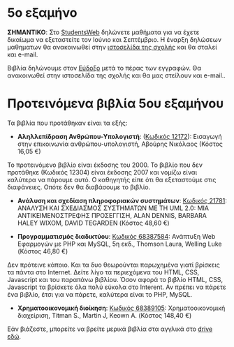 # 5ο εξαμήνο

**ΣΗΜΑΝΤΙΚΟ**: Στο [StudentsWeb](https://services.uom.gr/unistudent/) δηλώνετε μαθήματα για να έχετε δικαίωμα να εξεταστείτε τον Ιούνιο και Σεπτέμβριο. Η έναρξη δηλώσεων μαθηματων θα ανακοινωθεί στην [ιστοσελίδα της σχολής](https://www.uom.gr/dai) και θα σταλεί και e-mail.

Βιβλία δηλώνουμε στον [Εύδοξο](https://eudoxus.gr/) μετά το πέρας των εγγραφών. Θα ανακοινωθεί στην ιστοσελίδα της σχολής και θα μας στείλουν και e-mail..

# Προτεινόμενα βιβλία 5ου εξαμήνου

Τα βιβλία που προτάθηκαν είναι τα εξής:

* **Αληλλεπίδραση Ανθρώπου-Υπολογιστή**:  ([Κωδικός 12172](https://service.eudoxus.gr/search/#a/id:12172/0)): Εισαγωγή στην επικοινωνία ανθρώπου-υπολογιστή, Αβούρης Νικόλαος (Κόστος 16,05 €)

Το προτεινόμενο βιβλίο είναι έκδοσης του 2000. Το βιβλίο που δεν προτάθηκε (Κωδικός 12304) είναι έκδοσης 2007 και νομίζω είναι καλύτερα να πάρουμε αυτό. Ο καθηγητής είπε ότι θα εξεταστούμε στις διαφάνειες. Οπότε δεν θα διαβάσουμε το βιβλίο.

* **Ανάλυση και σχεδίαση πληροφοριακών συστημάτων**: [Κωδικός 21781](https://service.eudoxus.gr/search/#a/id:21781/0): ΑΝΑΛΥΣΗ ΚΑΙ ΣΧΕΔΙΑΣΜΟΣ ΣΥΣΤΗΜΑΤΩΝ ΜΕ ΤΗ UML 2.0: ΜΙΑ ΑΝΤΙΚΕΙΜΕΝΟΣΤΡΕΦΗΣ ΠΡΟΣΕΓΓΙΣΗ, ALAN DENNIS, BARBARA HALEY WIXOM, DAVID TEGARDEN (Κόστος 48,60 €)

* **Προγραμματισμός διαδικτύου**: [Κωδικός 68387584](https://service.eudoxus.gr/search/#a/id:68387584/0): Ανάπτυξη Web Εφαρμογών με PHP και MySQL, 5η εκδ., Thomson Laura, Welling Luke (Κόστος 46,80 €)

Δεν πρότεινε κάποιο. Και τα δυο θεωρούνται παρωχημένα γιατί βρίσκεις τα πάντα στο Internet. Δείτε λίγο τα περιεχόμενα του HTML, CSS, Javascript και του παραπάνω βιβλίου. Όσον αφορά το βιβλίο HTML, CSS, Javascript τα βρίσκετε όλα πολύ εύκολα στο Interent. Αν πρέπει να πάρετε ένα βιβλίο, έτσι για να πάρετε, καλύτερα είναι το PHP, MySQL.

* **Χρηματοοικονομική διοίκηση**: [Κωδικός 68389105](https://service.eudoxus.gr/search/#a/id:68389105/0): Χρηματοοικονομική διαχείριση, Titman S., Martin J, Keown A. (Κόστος 148,40 €)

Εάν βιάζεστε, μπορείτε να βρείτε μερικά βιβλία στα αγγλικά στο [drive εδώ](http://tiny.cc/evdo3os).
